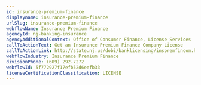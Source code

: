 ```yaml
---
id: insurance-premium-finance
displayname: insurance-premium-finance
urlSlug: insurance-premium-finance
webflowName: Insurance Premium Finance
agencyId: nj-banking-insurance
agencyAdditionalContext: Office of Consumer Finance, License Services
callToActionText: Get an Insurance Premium Finance Company License
callToActionLink: http://state.nj.us/dobi/banklicensing/inspremfincom.html
webflowIndustry: Insurance Premium Finance
divisionPhone: (609) 292-7272
webflowId: 5f772927f17efb52d6eefb33
licenseCertificationClassification: LICENSE
---
```

